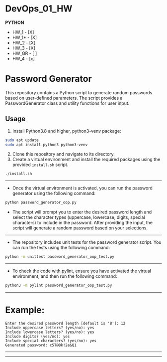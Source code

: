 # DevOps_01_HW
**PYTHON**
- HW_1  - [X]
- HW_1* - [X]
- HW_2  - [X]
- HW_3  - [X]
- HW_GR - [ ]
- HW_4  - [x]

# Password Generator

This repository contains a Python script to generate random passwords based on user-defined parameters. The script provides a PasswordGenerator class and utility functions for user input.

## Usage
1. Install Python3.8 and higher, python3-venv package:
```bash
sudo apt update
sudo apt install python3 python3-venv
```
2. Clone this repository and navigate to its directory.
3. Create a virtual environment and install the required packages using the provided `install.sh` script.

```bash
./install.sh
```
___
* Once the virtual environment is activated, you can run the password generator using the following command:
```bash
python password_generator_oop.py
```

* The script will prompt you to enter the desired password length and select the character types (uppercase, lowercase, digits, special characters) to include in the password.
After providing the input, the script will generate a random password based on your selections.
___
* The repository includes unit tests for the password generator script. You can run the tests using the following command:
```bash
python -m unittest password_generator_oop_test.py
```
___
* To check the code with pylint, ensure you have activated the virtual environment, and then run the following command:
```bash
python3 -m pylint password_generator_oop_test.py
```
___
# Example:
```
Enter the desired password length [default is '8']: 12
Include uppercase letters? (yes/no): yes
Include lowercase letters? (yes/no): yes
Include digits? (yes/no): yes
Include special characters? (yes/no): yes
Generated password: c5T@8k!2e&Q1
```
___
___